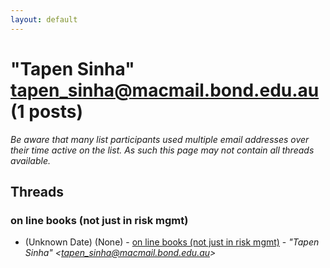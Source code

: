 ```yaml
---
layout: default
---
```


# "Tapen Sinha" <tapen_sinha@macmail.bond.edu.au> (1 posts)

_Be aware that many list participants used multiple email addresses over their time active on the list. As such this page may not contain all threads available._

## Threads

### on line books (not just in risk mgmt)
+ (Unknown Date) (None) - [on line books (not just in risk mgmt)](/archive/1993/unknown/3ea51591bb04a6ec6d64437528c6281132ede6c78ba4a39867d4150fb73c863f) - _"Tapen Sinha" \<tapen_sinha@macmail.bond.edu.au\>_

